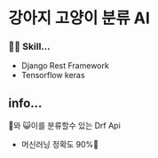 # 강아지 고양이 분류 AI

### 🧑‍💻 Skill...

- Django Rest Framework
- Tensorflow keras

## info...

🐶와 😺이를 분류할수 있는 Drf Api
- 머신러닝 정확도 90%🔺
